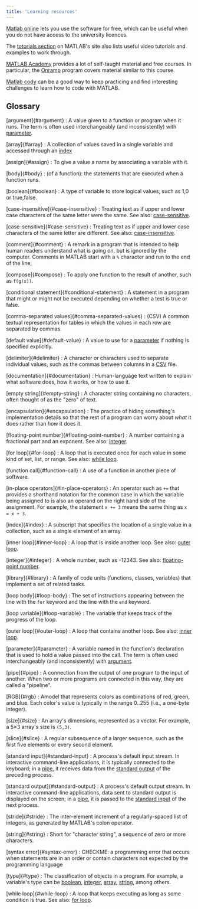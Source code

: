 ```yaml
---
title: 'Learning resources'
---
```


[Matlab online](https://mathworks.com/products/matlab-online.html) lets you use the software for free, which can be useful when you do not have access to the university licences.

The [totorials section](https://mathworks.com/support/learn-with-matlab-tutorials.html)
on MATLAB's site also lists useful video tutorials and examples to work through.

[MATLAB Academy](https://matlabacademy.mathworks.com/)
provides a lot of self-taught material and free courses.
In particular, the [Onramp](https://matlabacademy.mathworks.com/details/matlab-onramp/gettingstarted) program covers material similar to this course.

[Matlab cody](https://mathworks.com/matlabcentral/cody) can be a good way to keep practicing and find interesting challenges to learn how to code with MATLAB.


## Glossary

[argument]{#argument}
:   A value given to a function or program when it runs.
The term is often used interchangeably (and inconsistently) with [parameter](#parameter).

[array]{#array}
:   A collection of values saved in a single variable
and accessed through an [index](#index)

[assign]{#assign}
:   To give a value a name by associating a variable with it.

[body]{#body}
:   (of a function): the statements that are executed when a function runs.

[boolean]{#boolean}
:   A type of variable to store logical values, such as 1,0 or true,false.

[case-insensitive]{#case-insensitive}
:   Treating text as if upper and lower case characters of the same letter were the same.
See also: [case-sensitive](#case-sensitive).

[case-sensitive]{#case-sensitive}
:   Treating text as if upper and lower case characters of the same letter are different.
See also: [case-insensitive](#case-insensitive).

[comment]{#comment}
:   A remark in a program that is intended to help human readers understand what is going on,
but is ignored by the computer.
Comments in MATLAB start with a `%` character and run to the end of the line;

[compose]{#compose}
:   To apply one function to the result of another, such as `f(g(x))`.

[conditional statement]{#conditional-statement}
:   A statement in a program that might or might not be executed
depending on whether a test is true or false.

[comma-separated values]{#comma-separated-values}
:   (CSV) A common textual representation for tables
in which the values in each row are separated by commas.

[default value]{#default-value}
:   A value to use for a [parameter](#parameter) if nothing is specified explicitly.

[delimiter]{#delimiter}
:   A character or characters used to separate individual values,
such as the commas between columns in a [CSV](#comma-separated-values) file.

[documentation]{#documentation}
:   Human-language text written to explain what software does,
how it works, or how to use it.

[empty string]{#empty-string}
:   A character string containing no characters,
often thought of as the "zero" of text.

[encapsulation]{#encapsulation}
:   The practice of hiding something's implementation details
so that the rest of a program can worry about *what* it does
rather than *how* it does it.

[floating-point number]{#floating-point-number}
:   A number containing a fractional part and an exponent.
See also: [integer](#integer).

[for loop]{#for-loop}
:   A loop that is executed once for each value in some kind of set, list, or range.
See also: [while loop](#while-loop).

[function call]{#function-call}
:   A use of a function in another piece of software.

[in-place operators]{#in-place-operators}
:   An operator such as `+=` that provides a shorthand notation for
the common case in which the variable being assigned to
is also an operand on the right hand side of the assignment.
For example, the statement `x += 3` means the same thing as `x = x + 3`.

[index]{#index}
:   A subscript that specifies the location of a single value in a collection, such as a single element of an array.

[inner loop]{#inner-loop}
:   A loop that is inside another loop. See also: [outer loop](#outer-loop).

[integer]{#integer}
:   A whole number, such as -12343. See also: [floating-point number](#floating-point-number).

[library]{#library}
:   A family of code units (functions, classes, variables) that implement a set of
related tasks.

[loop body]{#loop-body}
:   The set of instructions appearing between the line with the `for` keyword and
the line with the `end` keyword.

[loop variable]{#loop-variable}
:   The variable that keeps track of the progress of the loop.

[outer loop]{#outer-loop}
:   A loop that contains another loop.
See also: [inner loop](#inner-loop).

[parameter]{#parameter}
:   A variable named in the function's declaration that is used to hold a value passed into the call.
The term is often used interchangeably (and inconsistently) with [argument](#argument).

[pipe]{#pipe}
:   A connection from the output of one program to the input of another.
When two or more programs are connected in this way, they are called a "pipeline".

[RGB]{#rgb}
:   Amodel that represents colors as combinations of red, green, and blue.
Each color's value is typically in the range 0..255
(i.e., a one-byte integer).

[size]{#size}
:   An array's dimensions, represented as a vector.
For example, a 5×3 array's size is `(5,3)`.

[slice]{#slice}
:   A regular subsequence of a larger sequence,
such as the first five elements or every second element.

[standard input]{#standard-input}
:   A process's default input stream.
In interactive command-line applications,
it is typically connected to the keyboard; in a [pipe](#pipe),
it receives data from the [standard output](#standard-output) of the preceding process.

[standard output]{#standard-output}
:   A process's default output stream.
In interactive command-line applications,
data sent to standard output is displayed on the screen;
in a [pipe](#pipe),
it is passed to the [standard input](#standard-input) of the next process.

[stride]{#stride}
:   The inter-element increment of a regularly-spaced list of integers, as generated
by MATLAB's colon operator.

[string]{#string}
:   Short for "character string",
a sequence of zero or more characters.

[syntax error]{#syntax-error}
:   CHECKME: a programming error that occurs when statements are in an order or contain characters
not expected by the programming language

[type]{#type}
:   The classification of objects in a program.
For example, a variable's type can be [boolean](#boolean), [integer](#integer), [array](#array), [string](#string), among others.

[while loop]{#while-loop}
:   A loop that keeps executing as long as some condition is true.
See also: [for loop](#for-loop).

